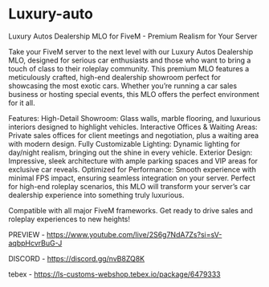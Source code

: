 # Luxury-auto
Luxury Autos Dealership MLO for FiveM - Premium Realism for Your Server

Take your FiveM server to the next level with our Luxury Autos Dealership MLO, designed for serious car enthusiasts and those who want to bring a touch of class to their roleplay community. This premium MLO features a meticulously crafted, high-end dealership showroom perfect for showcasing the most exotic cars. Whether you’re running a car sales business or hosting special events, this MLO offers the perfect environment for it all.

Features:
High-Detail Showroom: Glass walls, marble flooring, and luxurious interiors designed to highlight vehicles.
Interactive Offices & Waiting Areas: Private sales offices for client meetings and negotiation, plus a waiting area with modern design.
Fully Customizable Lighting: Dynamic lighting for day/night realism, bringing out the shine in every vehicle.
Exterior Design: Impressive, sleek architecture with ample parking spaces and VIP areas for exclusive car reveals.
Optimized for Performance: Smooth experience with minimal FPS impact, ensuring seamless integration on your server.
Perfect for high-end roleplay scenarios, this MLO will transform your server’s car dealership experience into something truly luxurious.

Compatible with all major FiveM frameworks. Get ready to drive sales and roleplay experiences to new heights!

PREVIEW - https://www.youtube.com/live/2S6g7NdA7Zs?si=sV-aqbpHcvrBuG-J

DISCORD - https://discord.gg/nvB8ZQ8K

tebex - https://ls-customs-webshop.tebex.io/package/6479333
